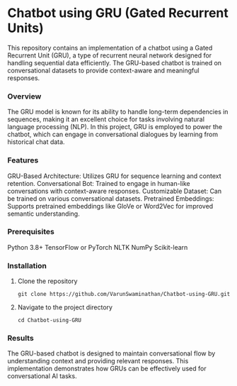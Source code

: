 # Chatbot using GRU (Gated Recurrent Units)
This repository contains an implementation of a chatbot using a Gated Recurrent Unit (GRU), a type of recurrent neural network designed for handling sequential data efficiently. The GRU-based chatbot is trained on conversational datasets to provide context-aware and meaningful responses.

### Overview
The GRU model is known for its ability to handle long-term dependencies in sequences, making it an excellent choice for tasks involving natural language processing (NLP). In this project, GRU is employed to power the chatbot, which can engage in conversational dialogues by learning from historical chat data.

### Features
GRU-Based Architecture: Utilizes GRU for sequence learning and context retention.
Conversational Bot: Trained to engage in human-like conversations with context-aware responses.
Customizable Dataset: Can be trained on various conversational datasets.
Pretrained Embeddings: Supports pretrained embeddings like GloVe or Word2Vec for improved semantic understanding.

### Prerequisites
Python 3.8+
TensorFlow or PyTorch
NLTK
NumPy
Scikit-learn

### Installation
1. Clone the repository
   ```
   git clone https://github.com/VarunSwaminathan/Chatbot-using-GRU.git

2. Navigate to the project directory
   ```
   cd Chatbot-using-GRU

### Results
The GRU-based chatbot is designed to maintain conversational flow by understanding context and providing relevant responses. This implementation demonstrates how GRUs can be effectively used for conversational AI tasks.
